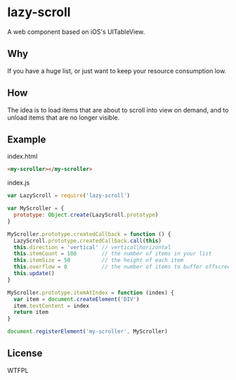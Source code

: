 # lazy-scroll
A web component based on iOS's UITableView.

## Why
If you have a huge list, or just want to keep your resource consumption low.

## How
The idea is to load items that are about to scroll into view on demand, and to unload items that are no longer visible.

## Example
index.html
``` html
<my-scroller></my-scroller>
```
index.js
``` javascript
var LazyScroll = require('lazy-scroll')

var MyScroller = {
  prototype: Object.create(LazyScroll.prototype)
}

MyScroller.prototype.createdCallback = function () {
  LazyScroll.prototype.createdCallback.call(this)
  this.direction = 'vertical' // vertical|horizontal
  this.itemCount = 100        // the number of items in your list
  this.itemSize = 50          // the height of each item
  this.overflow = 0           // the number of items to buffer offscreen
  this.update()
}

MyScroller.prototype.itemAtIndex = function (index) {
  var item = document.createElement('DIV')
  item.textContent = index
  return item
}

document.registerElement('my-scroller', MyScroller)
```

## License
WTFPL
